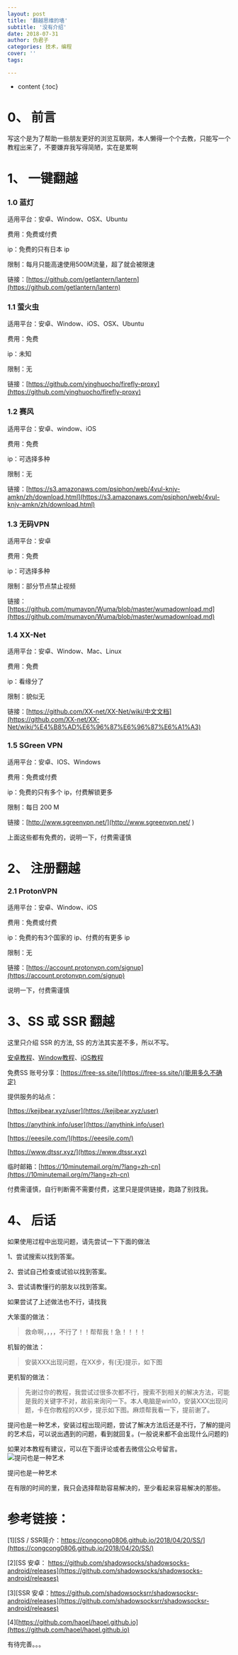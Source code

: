 ```yaml
---
layout: post
title: '翻越思维的墙'
subtitle: '没有介绍'
date: 2018-07-31
author: 伪君子
categories: 技术，编程
cover: ''
tags: 

---
```


* content
{:toc}


#  0、 前言


写这个是为了帮助一些朋友更好的浏览互联网，本人懒得一个个去教，只能写一个教程出来了，不要嫌弃我写得简陋，实在是累啊

#  1、  一键翻越


###  1.0    蓝灯

适用平台：安卓、Window、OSX、Ubuntu

费用：免费或付费

 ip：免费的只有日本 ip

限制：每月只能高速使用500M流量，超了就会被限速

链接：[https://github.com/getlantern/lantern](https://github.com/getlantern/lantern)



###  1.1    萤火虫

适用平台：安卓、Window、iOS、OSX、Ubuntu

费用：免费

 ip：未知

限制：无

链接：[https://github.com/yinghuocho/firefly-proxy](https://github.com/yinghuocho/firefly-proxy)



###  1.2    赛风

适用平台：安卓、window、iOS

费用：免费

 ip：可选择多种

限制：无

链接：[https://s3.amazonaws.com/psiphon/web/4vul-knjv-amkn/zh/download.html](https://s3.amazonaws.com/psiphon/web/4vul-knjv-amkn/zh/download.html)



###  1.3    无码VPN

适用平台：安卓

费用：免费

 ip：可选择多种

限制：部分节点禁止视频

链接：[https://github.com/mumavpn/Wuma/blob/master/wumadownload.md](https://github.com/mumavpn/Wuma/blob/master/wumadownload.md)



###  1.4  XX-Net

适用平台：安卓、Window、Mac、Linux

费用：免费

 ip：看缘分了

限制：貌似无

 链接：[https://github.com/XX-net/XX-Net/wiki/中文文档](https://github.com/XX-net/XX-Net/wiki/%E4%B8%AD%E6%96%87%E6%96%87%E6%A1%A3)



### 1.5  SGreen VPN

适用平台：安卓、IOS、Windows

费用：免费或付费

 ip：免费的只有多个 ip，付费解锁更多

限制：每日 200 M

链接：[http://www.sgreenvpn.net/](http://www.sgreenvpn.net/ )

上面这些都有免费的，说明一下，付费需谨慎

#  2、  注册翻越


###  2.1   ProtonVPN

适用平台：安卓、Window、iOS

费用：免费或付费

 ip：免费的有3个国家的 ip、付费的有更多 ip

限制：无

链接：[https://account.protonvpn.com/signup](https://account.protonvpn.com/signup)

说明一下，付费需谨慎

#  3、SS 或 SSR 翻越


这里只介绍 SSR 的方法, SS 的方法其实差不多，所以不写。

[安卓教程](https://weijunzii.github.io/2018/08/08/SSR-Android.html)、[Window教程](https://weijunzii.github.io/2018/08/08/SSR-Windows.html)、[iOS教程](https://weijunzii.github.io/2018/08/08/SSR-iOS.html)



免费SS 账号分享：[https://free-ss.site/](https://free-ss.site/)(能用多久不确定)


提供服务的站点：

[https://kejibear.xyz/user](https://kejibear.xyz/user)

[https://anythink.info/user](https://anythink.info/user)

[https://eeesile.com/](https://eeesile.com/)

[https://www.dtssr.xyz/](https://www.dtssr.xyz)

临时邮箱：[https://10minutemail.org/m/?lang=zh-cn](https://10minutemail.org/m/?lang=zh-cn)

付费需谨慎，自行判断需不需要付费，这里只是提供链接，跑路了别找我。

#  4、 后话

如果使用过程中出现问题，请先尝试一下下面的做法

1、尝试搜索以找到答案。

2、尝试自己检查或试验以找到答案。

3、尝试请教懂行的朋友以找到答案。



 如果尝试了上述做法也不行，请找我



 大笨蛋的做法：

 >救命啊，，，，不行了！！帮帮我！急！！！！

机智的做法：

> 安装XXX出现问题，在XX步，有(无)提示，如下图

更机智的做法：

>先谢过你的教程，我尝试过很多次都不行，搜索不到相关的解决方法，可能是我的关键字不对，故前来询问一下。本人电脑是win10，安装XXX出现问题，卡在你教程的XX步，提示如下图。麻烦帮我看一下，提前谢了。


提问也是一种艺术，安装过程出现问题，尝试了解决方法后还是不行，了解的提问的艺术后，可以说出遇到的问题，看到就回复。(一般说来都不会出现什么问题的)

如果对本教程有建议，可以在下面评论或者去微信公众号留言。
![提问也是一种艺术](https://upload-images.jianshu.io/upload_images/2989110-97448888836e388b.png?imageMogr2/auto-orient/strip%7CimageView2/2/w/1240)

提问也是一种艺术


在有限的时间的里，我只会选择帮助容易解决的，至少看起来容易解决的那些。


#  参考链接：


[1][SS / SSR简介：https://congcong0806.github.io/2018/04/20/SS/](https://congcong0806.github.io/2018/04/20/SS/)

[2][SS 安卓： https://github.com/shadowsocks/shadowsocks-android/releases](https://github.com/shadowsocks/shadowsocks-android/releases)

[3][SSR 安卓：https://github.com/shadowsocksrr/shadowsocksr-android/releases](https://github.com/shadowsocksrr/shadowsocksr-android/releases)

[4][https://github.com/haoel/haoel.github.io](https://github.com/haoel/haoel.github.io)

 有待完善。。。